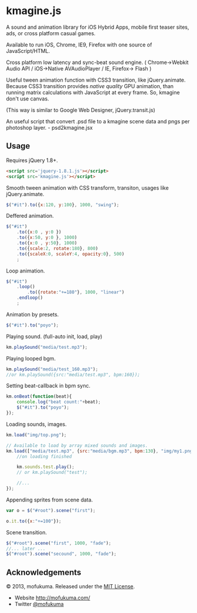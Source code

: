 kmagine.js
===================

A sound and animation library for iOS Hybrid Apps, mobile first teaser sites, ads, or cross platform casual games.


Available to run iOS, Chrome, IE9, Firefox with one source of JavaScript/HTML.

Cross platform low latency and sync-beat sound engine.
( Chrome->Webkit Audio API / iOS->Native AVAudioPlayer / IE, Firefox-> Flash )

Useful tween animation function with CSS3 transition, like jQuery.animate.
Because CSS3 transition provides *native quality* GPU animation, than running matrix calculations with JavaScript at every frame. So, kmagine don't use canvas.

(This way is similar to Google Web Designer, jQuery.transit.js)

An useful script that convert .psd file to a kmagine scene data and pngs per photoshop layer. - psd2kmagine.jsx





Usage
-----

Requires jQuery 1.8+.

``` html
<script src='jquery-1.8.1.js'></script>
<script src='kmagine.js'></script>
```


Smooth tween animation with CSS transform, transiton, usages like jQuery.animate.

``` javascript
$("#it").to({x:120, y:100}, 1000, "swing");
```

Deffered animation.
``` javascript
$("#it")
	.to({x:0 , y:0 })
    .to({x:50, y:0 }, 1000)
    .to({x:0 , y:50}, 1000)
	.to({scale:2, rotate:180}, 800)
	.to({scaleX:0, scaleY:4, opacity:0}, 500)
	;
```

Loop animation.
``` javascript
$("#it")
	.loop()
		.to({rotate:"+=180"}, 1000, "linear")
	.endloop()
	;
```

Animation by presets.
``` javascript
$("#it").to("poyo");
```

Playing sound. (full-auto init, load, play)
``` javascript
km.playSound("media/test.mp3");
```

Playing looped bgm.
``` javascript
km.playSound("media/test_160.mp3");
//or km.playSound({src:"media/test.mp3", bpm:160});
```

Setting beat-callback in bpm sync.
``` javascript
km.onBeat(function(beat){
	console.log("beat count:"+beat);
	$("#it").to("poyo");
});
```

Loading sounds, images.
``` javascript
km.load("img/top.png");
```
``` javascript
// Available to load by array mixed sounds and images.
km.load(["media/test.mp3", {src:"media/bgm.mp3", bpm:130}, "img/my1.png"], function(){
	//on loading finished

	km.sounds.test.play();
	// or km.playSound("test");

	//...
});

```

Appending sprites from scene data.
``` javascript
var o = $("#root").scene("first");

o.it.to({x:"+=100"});
```

Scene transition.
``` javascript
$("#root").scene("first", 1000, "fade");
//... later ...
$("#root").scene("secound", 1000, "fade");
```

Acknowledgements
----------------

© 2013, mofukuma. Released under the [MIT License](http://www.opensource.org/licenses/mit-license.php).

 * Website http://mofukuma.com/
 * Twitter [@mofukuma](http://twitter.com/mofukuma)

